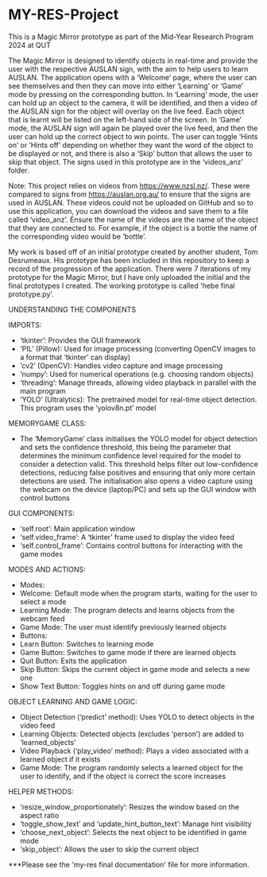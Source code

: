 # MY-RES-Project
This is a Magic Mirror prototype as part of the Mid-Year Research Program 2024 at QUT

The Magic Mirror is designed to identify objects in real-time and provide the user with the respective AUSLAN sign, with the aim to help users to learn AUSLAN. The application opens with a ‘Welcome’ page, where the user can see themselves and then they can move into either ‘Learning’ or ‘Game’ mode by pressing on the corresponding button. In ‘Learning’ mode, the user can hold up an object to the camera, it will be identified, and then a video of the AUSLAN sign for the object will overlay on the live feed. Each object that is learnt will be listed on the left-hand side of the screen. In ‘Game’ mode, the AUSLAN sign will again be played over the live feed, and then the user can hold up the correct object to win points. The user can toggle ‘Hints on’ or ‘Hints off’ depending on whether they want the word of the object to be displayed or not, and there is also a ‘Skip’ button that allows the user to skip that object. The signs used in this prototype are in the ‘videos_anz’ folder.

Note: This project relies on videos from https://www.nzsl.nz/. These were compared to signs from https://auslan.org.au/ to ensure that the signs are used in AUSLAN. These videos could not be uploaded on GitHub and so to use this application, you can download the videos and save them to a file called ‘video_anz’. Ensure the name of the videos are the name of the object that they are connected to. For example, if the object is a bottle the name of the corresponding video would be ‘bottle’.

My work is based off of an initial prototype created by another student, Tom Desrumeaux. His prototype has been included in this repository to keep a record of the progression of the application. There were 7 iterations of my prototype for the Magic Mirror, but I have only uploaded the initial and the final prototypes I created. The working prototype is called 'hebe final prototype.py'.

UNDERSTANDING THE COMPONENTS

IMPORTS:
-	‘tkinter’: Provides the GUI framework
-	‘PIL’ (Pillow): Used for image processing (converting OpenCV images to a format that ‘tkinter’ can display)
-	‘cv2’ (OpenCV): Handles video capture and image processing
-	‘numpy’: Used for numerical operations (e.g. choosing random objects)
-	‘threading’: Manage threads, allowing video playback in parallel with the main program
-	‘YOLO’ (Ultralytics): The pretrained model for real-time object detection. This program uses the ‘yolov8n.pt’ model

MEMORYGAME CLASS:
-	The ‘MemoryGame’ class initialises the YOLO model for object detection and sets the confidence threshold, this being the parameter that determines the minimum confidence level required for the model to consider a detection valid. This threshold helps filter out low-confidence detections, reducing false positives and ensuring that only more certain detections are used. The initialisation also opens a video capture using the webcam on the device (laptop/PC) and sets up the GUI window with control buttons

GUI COMPONENTS:
-	‘self.root’: Main application window
-	‘self.video_frame’: A ‘tkinter’ frame used to display the video feed
-	‘self.control_frame’: Contains control buttons for interacting with the game modes

MODES AND ACTIONS:
-	Modes:
  - Welcome: Default mode when the program starts, waiting for the user to select a mode
  - Learning Mode: The program detects and learns objects from the webcam feed
  - Game Mode: The user must identify previously learned objects 
-	Buttons:
  - Learn Button: Switches to learning mode
  - Game Button: Switches to game mode if there are learned objects
  - Quit Button: Exits the application
  - Skip Button: Skips the current object in game mode and selects a new one
  - Show Text Button: Toggles hints on and off during game mode

OBJECT LEARNING AND GAME LOGIC:
-	Object Detection (‘predict’ method): Uses YOLO to detect objects in the video feed
-	Learning Objects: Detected objects (excludes ‘person’) are added to ‘learned_objects’
-	Video Playback (‘play_video’ method): Plays a video associated with a learned object if it exists
-	Game Mode: The program randomly selects a learned object for the user to identify, and if the object is correct the score increases

HELPER METHODS:
-	‘resize_window_proportionately’: Resizes the window based on the aspect ratio
-	‘toggle_show_text’ and ‘update_hint_button_text’: Manage hint visibility
-	‘choose_next_object’: Selects the next object to be identified in game mode
-	‘skip_object’: Allows the user to skip the current object

***Please see the 'my-res final documentation' file for more information.
